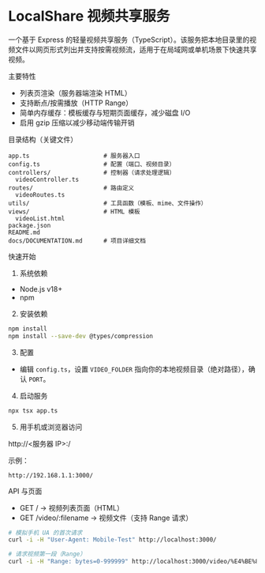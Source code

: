 # LocalShare 视频共享服务

一个基于 Express 的轻量视频共享服务（TypeScript）。该服务把本地目录里的视频文件以网页形式列出并支持按需视频流，适用于在局域网或单机场景下快速共享视频。

主要特性

- 列表页渲染（服务器端渲染 HTML）
- 支持断点/按需播放（HTTP Range）
- 简单内存缓存：模板缓存与短期页面缓存，减少磁盘 I/O
- 启用 gzip 压缩以减少移动端传输开销

目录结构（关键文件）

```
app.ts                     # 服务器入口
config.ts                  # 配置（端口、视频目录）
controllers/               # 控制器（请求处理逻辑）
  videoController.ts
routes/                    # 路由定义
  videoRoutes.ts
utils/                     # 工具函数（模板、mime、文件操作）
views/                     # HTML 模板
  videoList.html
package.json
README.md
docs/DOCUMENTATION.md      # 项目详细文档
```

快速开始

1. 系统依赖

- Node.js v18+
- npm

2. 安装依赖

```bash
npm install
npm install --save-dev @types/compression
```

3. 配置

- 编辑 `config.ts`，设置 `VIDEO_FOLDER` 指向你的本地视频目录（绝对路径），确认 `PORT`。

4. 启动服务

```bash
npx tsx app.ts
```

5. 用手机或浏览器访问

http://<服务器 IP>:<PORT>/

示例：

```
http://192.168.1.1:3000/
```

API 与页面

- GET / -> 视频列表页面（HTML）
- GET /video/:filename -> 视频文件（支持 Range 请求）

```bash
# 模拟手机 UA 的首次请求
curl -i -H "User-Agent: Mobile-Test" http://localhost:3000/

# 请求视频第一段（Range）
curl -i -H "Range: bytes=0-999999" http://localhost:3000/video/%E4%BE%8B%E5%AD%90.mp4
```
